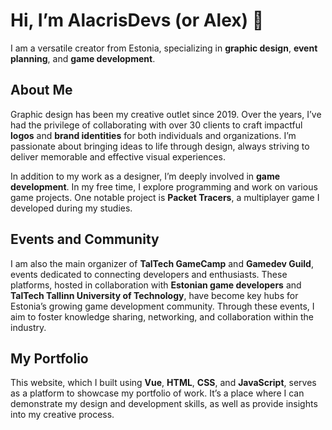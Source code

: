 # Hi, I’m AlacrisDevs (or Alex) 👋

I am a versatile creator from Estonia, specializing in **graphic design**, **event planning**, and **game development**.

## About Me

Graphic design has been my creative outlet since 2019. Over the years, I’ve had the privilege of collaborating with over 30 clients to craft impactful **logos** and **brand identities** for both individuals and organizations. I’m passionate about bringing ideas to life through design, always striving to deliver memorable and effective visual experiences.

In addition to my work as a designer, I’m deeply involved in **game development**. In my free time, I explore programming and work on various game projects. One notable project is **Packet Tracers**, a multiplayer game I developed during my studies.

## Events and Community

I am also the main organizer of **TalTech GameCamp** and **Gamedev Guild**, events dedicated to connecting developers and enthusiasts. These platforms, hosted in collaboration with **Estonian game developers** and **TalTech Tallinn University of Technology**, have become key hubs for Estonia’s growing game development community. Through these events, I aim to foster knowledge sharing, networking, and collaboration within the industry.

## My Portfolio

This website, which I built using **Vue**, **HTML**, **CSS**, and **JavaScript**, serves as a platform to showcase my portfolio of work. It’s a place where I can demonstrate my design and development skills, as well as provide insights into my creative process.
